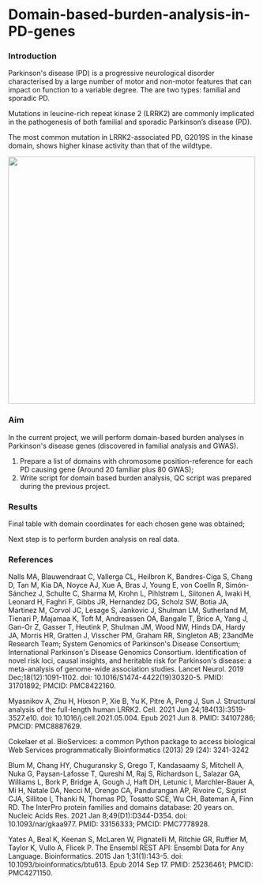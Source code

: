 # Domain-based-burden-analysis-in-PD-genes

### Introduction  

Parkinson's disease (PD) is a progressive neurological disorder characterised by a large number of motor and non-motor features that can impact on function to a variable degree. The are two types: familial and sporadic PD.  

Mutations in leucine-rich repeat kinase 2 (LRRK2) are commonly implicated in the pathogenesis of both familial
and sporadic Parkinson’s disease (PD).  

The most common mutation in LRRK2-associated PD, G2019S in the kinase domain, shows higher kinase activity than that of the wildtype.  

<img src="https://els-jbs-prod-cdn.jbs.elsevierhealth.com/cms/attachment/b7291760-8474-48be-b558-7f52fa1ae57d/fx1.jpg" width=500/>  

### Aim  
In the current project, we will perform domain-based burden analyses in Parkinson's disease genes (discovered in familial analysis and GWAS).  

1) Prepare a list of domains with chromosome position-reference for each PD causing gene (Around 20 familiar plus 80 GWAS);     
2) Write script for domain based burden analysis, QC script was prepared during the previous project.     

### Results  

Final table with domain coordinates for each chosen gene was obtained;

Next step is to perform burden analysis on real data.  

### References

Nalls MA, Blauwendraat C, Vallerga CL, Heilbron K, Bandres-Ciga S, Chang D, Tan M, Kia DA, Noyce AJ, Xue A, Bras J, Young E, von Coelln R, Simón-Sánchez J, Schulte C, Sharma M, Krohn L, Pihlstrøm L, Siitonen A, Iwaki H, Leonard H, Faghri F, Gibbs JR, Hernandez DG, Scholz SW, Botia JA, Martinez M, Corvol JC, Lesage S, Jankovic J, Shulman LM, Sutherland M, Tienari P, Majamaa K, Toft M, Andreassen OA, Bangale T, Brice A, Yang J, Gan-Or Z, Gasser T, Heutink P, Shulman JM, Wood NW, Hinds DA, Hardy JA, Morris HR, Gratten J, Visscher PM, Graham RR, Singleton AB; 23andMe Research Team; System Genomics of Parkinson's Disease Consortium; International Parkinson's Disease Genomics Consortium. Identification of novel risk loci, causal insights, and heritable risk for Parkinson's disease: a meta-analysis of genome-wide association studies. Lancet Neurol. 2019 Dec;18(12):1091-1102. doi: 10.1016/S1474-4422(19)30320-5. PMID: 31701892; PMCID: PMC8422160.  

Myasnikov A, Zhu H, Hixson P, Xie B, Yu K, Pitre A, Peng J, Sun J. Structural analysis of the full-length human LRRK2. Cell. 2021 Jun 24;184(13):3519-3527.e10. doi: 10.1016/j.cell.2021.05.004. Epub 2021 Jun 8. PMID: 34107286; PMCID: PMC8887629.  

Cokelaer et al. BioServices: a common Python package to access biological Web Services programmatically Bioinformatics (2013) 29 (24): 3241-3242  

Blum M, Chang HY, Chuguransky S, Grego T, Kandasaamy S, Mitchell A, Nuka G, Paysan-Lafosse T, Qureshi M, Raj S, Richardson L, Salazar GA, Williams L, Bork P, Bridge A, Gough J, Haft DH, Letunic I, Marchler-Bauer A, Mi H, Natale DA, Necci M, Orengo CA, Pandurangan AP, Rivoire C, Sigrist CJA, Sillitoe I, Thanki N, Thomas PD, Tosatto SCE, Wu CH, Bateman A, Finn RD. The InterPro protein families and domains database: 20 years on. Nucleic Acids Res. 2021 Jan 8;49(D1):D344-D354. doi: 10.1093/nar/gkaa977. PMID: 33156333; PMCID: PMC7778928.  

Yates A, Beal K, Keenan S, McLaren W, Pignatelli M, Ritchie GR, Ruffier M, Taylor K, Vullo A, Flicek P. The Ensembl REST API: Ensembl Data for Any Language. Bioinformatics. 2015 Jan 1;31(1):143-5. doi: 10.1093/bioinformatics/btu613. Epub 2014 Sep 17. PMID: 25236461; PMCID: PMC4271150.
